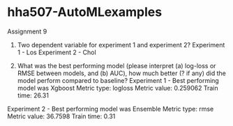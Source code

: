 # hha507-AutoMLexamples
Assignment 9

1. Two dependent variable for experiment 1 and experiment 2?
Experiment 1 - Los 
Experiment 2 - Chol

2. What was the best performing model (please interpret (a) log-loss or RMSE between models, and (b) AUC), how much better (? if any) did the model perform compared to baseline?
Experiment 1 - Best performing model was Xgboost 
Metric type: logloss
Metric value: 0.259062
Train time: 26.31

Experiment 2 - Best performing model was Ensemble
Metric type: rmse
Metric value: 36.7598
Train time: 0.31